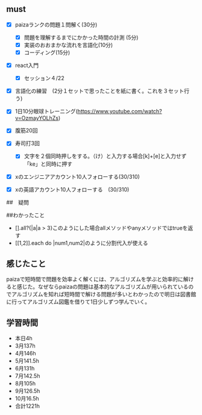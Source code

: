 

## must
- [x] paizaランクの問題１問解く(30分)
  - [x] 問題を理解するまでにかかった時間の計測 (5分)
  - [x] 実装のおおまかな流れを言語化(10分)
  - [x] コーディング(15分)
- [x] react入門
  - [x] セッション４/22
- [x] 言語化の練習　(2分１セットで思ったことを紙に書く。これを３セット行う)
- [x] 1日10分眼球トレーニング(https://www.youtube.com/watch?v=OzmayYOLhZs)
- [x] 腹筋20回
- [x] 寿司打3回
  - [x] 文字を２個同時押しをする。（け）と入力する場合[k]+[e]と入力せず「ke」と同時に押す
- [x] xのエンジニアアカウント10人フォローする(30/310)
- [x] xの英語アカウント10人フォローする　(30/310)
     

##　疑問



##わかったこと
- [].all?{|a|a > 3}このようにした場合allメソッドやanyメソッドではtrueを返す
- [[1,2]].each do |num1,num2|のように分割代入が使える



## 感じたこと
paizaで短時間で問題を効率よく解くには、アルゴリズムを学ぶと効率的に解けると感じた。なぜならpaizaの問題は基本的なアルゴリズムが用いられているのでアルゴリズムを知れば短時間で解ける問題が多いとわかったので明日は図書館に行ってアルゴリズム図鑑を借りて1日少しずつ学んでいく。



## 学習時間
  - 本日4h
  - 3月137h
  - 4月146h
  - 5月141.5h
  - 6月131h
  - 7月142.5h
  - 8月105h
  - 9月126.5h
  - 10月16.5h
  - 合計1221h
    







